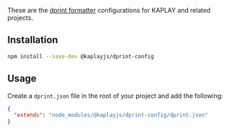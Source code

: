 These are the [dprint formatter](https://dprint.dev) configurations for KAPLAY
and related projects.

## Installation

```bash
npm install --save-dev @kaplayjs/dprint-config
```

## Usage

Create a `dprint.json` file in the root of your project and add the following:

```json
{
  "extends": "node_modules/@kaplayjs/dprint-config/dprint.json"
}
```

